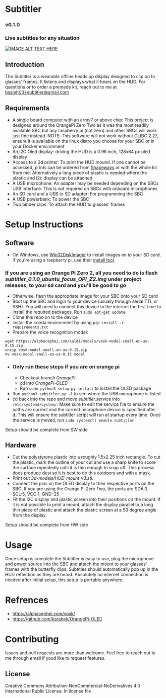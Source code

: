 # Subtitler
### v0.1.0
### Live subtitles for any situation
[![IMAGE ALT TEXT HERE](https://img.youtube.com/vi/DIHrooFKeLU/0.jpg)](https://www.youtube.com/watch?v=DIHrooFKeLU)
## Introduction
The Subtitler is a wearable offline heads up display designed to clip on to glasses' frames. It listens and displays what it hears on the HUD. For questions or to order a premade kit, reach out to me at bsaleh03+subtitler@gmail.com
## Requirements
- A single board computer with an armv7 or above chip: This project is designed around the OrangePi Zero Two as it was the most readily available SBC but any raspberry pi (not zero) and other SBCs will work just fine instead. NOTE: This software will not work without GLIBC 2.27, ensure it is available on the linux distro you choose for your SBC or in your Docker environment
- An I2C Oled display: driving the HUD is a 0.96 inch, 128x64 px oled display
- Access to a 3d printer: To print the HUD mound. If one cannot be accessed, prints can be ordered from [Shapeways](https:shapeways.com) or with the whole kit from me. Alternatively a long piece of plastic is needed where the plastic and i2c display can be attached
- A USB microphone: An adapter may be needed depending on the SBCs USB interface. This is not required on SBCs with onboard microphones
- An SD card and a USB to SD adapter: For programming the SBC
- A USB powerbank: To power the SBC
- Two binder clips: To attach the HUD to glasses' frames
# Setup Instructions
## Software
- On Windows, use [Win32DiskImager](https://win32diskimager.org/) to install images on to your SD card. If you're using a raspberry pi, use their [install tool](https://www.raspberrypi.com/software/).
### If you are using an Orange Pi Zero 2, all you need to do is flash *subtitler_0.1.0_ubuntu_focus_OPI_Z2.img* under project releases, to your sd card and you'll be good to go
- Otherwise, flash the appropriate image for your SBC onto your SD card
- Boot up the SBC and login to your device (usually through serial TTL or SSH). You will need to connect this device to the internet the first time to install the required packages. Run ```sudo apt-get update``` 
- Clone this repo on to the device
- Install the conda environment by using ```pip install -r requirements.txt```
- Prepare the voice recognition model:
```
wget https://alphacephei.com/kaldi/models/vosk-model-small-en-us-0.15.zip
unzip vosk-model-small-en-us-0.15.zip
mv vosk-model-small-en-us-0.15 model
```
- ### Only run these steps if you are on orange pi
  - Checkout branch *OrangePi*
  - cd into *OrangePi-OLED*
  - Run ```sudo python3 setup.py install``` to install the OLED package
- Run ```python3 subtitler.py -l``` to see where the USB microphone is listed
- cd back into the repo and move *subtitler.service* into ```/etc/systemd/system/```. Make sure to edit the service file to ensure the paths are correct and the correct microphone device is specified after -d. This will ensure the subtitler script will run at startup every time. Once the service is moved, run ```sudo systemctl enable subtitler```

Setup should be complete from SW side

## Hardware
- Cut the polystyrene plastic into a roughly 1.5x2.25 inch rectangle. To cut the plastic, mark the outline of your cut and use a sharp knife to score the surface repeatedly until it is thin enough to snap off. This process does produce dust so it is best to do this outdoors and with a mask.
- Print out *3d-models/HUD_mount_v3.stl*.
- Connect the pins on the OLED display to their respective ports on the SBC. If you are using the Orange Pi Zero Two, the ports are SDA:3, SCL:5, VCC:1, GND: 25
- Fit the I2C display and plastic screen into their positions on the mount. If it is not possible to print a mount, attach the display parallel to a long thin piece of plastic and attach the plastic screen at a 53 degree angle from the display.

Setup should be complete from HW side

# Usage
Once setup is complete the Subtitler is easy to use, plug the microphone and power source into the SBC and attach the mount to your glasses' frames with the butterfly clips. Subtitles should automatically pop up in the HUD reflection as they are heard. Absolutely no internet connection is needed after initial setup, this setup is portable anywhere.

# Refrences
- https://alphacephei.com/vosk/
- https://github.com/karabek/OrangePi-OLED

# Contributing
Issues and pull requests are more than welcome. Feel free to reach out to me through email if youd like to request features.

## License
Creative Commons Attribution-NonCommercial-NoDerivatives 4.0 International Public License. In license file

